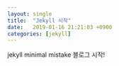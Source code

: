 ```yaml
---
layout: single
title:  "Jekyll 시작"
date:   2019-01-16 21:21:03 +0900
categories: [jekyll]
---
```


jekyll minimal mistake 블로그 시작!
